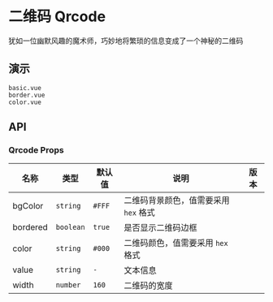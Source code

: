 # 二维码 Qrcode

犹如一位幽默风趣的魔术师，巧妙地将繁琐的信息变成了一个神秘的二维码

## 演示

```demo
basic.vue
border.vue
color.vue
```

## API

### Qrcode Props

| 名称     | 类型      | 默认值 | 说明                                  | 版本 |
| -------- | --------- | ------ | ------------------------------------- | ---- |
| bgColor  | `string`  | `#FFF` | 二维码背景颜色，值需要采用 `hex` 格式 |      |
| bordered | `boolean` | `true` | 是否显示二维码边框                    |      |
| color    | `string`  | `#000` | 二维码颜色，值需要采用 `hex` 格式     |      |
| value    | `string`  | `-`    | 文本信息                              |      |
| width    | `number`  | `160`  | 二维码的宽度                          |
